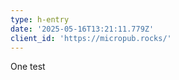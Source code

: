```yaml
---
type: h-entry
date: '2025-05-16T13:21:11.779Z'
client_id: 'https://micropub.rocks/'
---
```

One test
